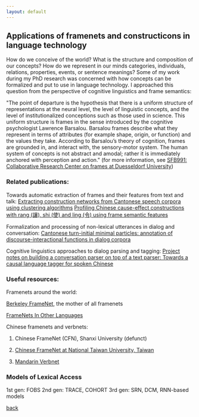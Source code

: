 ```yaml
---
layout: default
---
```


## Applications of framenets and constructicons in language technology


How do we conceive of the world? What is the structure and composition of our concepts? How do we represent in our minds categories, individuals, relations, properties, events, or sentence meanings? Some of my work during my PhD research was concerned with how concepts can be formalized and put to use in language technology. I approached this question from the perspective of cognitive linguistics and frame semantics: 

"The point of departure is the hypothesis that there is a uniform structure of representations at the neural level, the level of linguistic concepts, and the level of institutionalized conceptions such as those used in science. This uniform structure is frames in the sense introduced by the cognitive psychologist Lawrence Barsalou. Barsalou frames describe what they represent in terms of attributes (for example shape, origin, or function) and the values they take. According to Barsalou’s theory of cognition, frames are grounded in, and interact with, the sensory-motor system. The human system of concepts is not abstract and amodal; rather it is immediately anchored with perception and action." (for more information, see <a href="https://frames.phil.uni-duesseldorf.de/"> SFB991: Collaborative Research Center on frames at Duesseldorf University</a>)

### Related publications:

Towards automatic extraction of frames and their features from text and talk: <a href="https://www.birmingham.ac.uk/Documents/college-artslaw/corpus/conference-archives/2017/general/paper298.pdf">Extracting construction networks from Cantonese speech corpora using clustering algorithms</a> <a href="https://clsw2020.lt.cityu.edu.hk/">Profiling Chinese cause-effect constructions with rang (讓), shi (使) and ling (令) using frame semantic features</a>

Formalization and processing of non-lexical utterances in dialog and conversation: <a href="https://waseda.repo.nii.ac.jp/?action=repository_action_common_download&item_id=48112&item_no=1&attribute_id=101&file_no=1
">Cantonese turn-initial minimal particles: annotation of discourse-interactional functions in dialog corpora</a>

Cognitive linguistics approaches to dialog parsing and tagging: <a href="https://www.aclweb.org/anthology/W17-7407.pdf
">Project notes on building a conversation parser on top of a text parser: Towards a causal language tagger for spoken Chinese</a>

 

### Useful resources:

Framenets around the world:

 <a href="https://framenet.icsi.berkeley.edu/fndrupal/">Berkeley FrameNet</a>, the mother of all framenets
 
 <a href="https://framenet.icsi.berkeley.edu/fndrupal/framenets_in_other_languages">FrameNets In Other Languages</a> 

Chinese framenets and verbnets:

1. Chinese FrameNet (CFN), Shanxi University (defunct)

2. <a href="http://nlg.csie.ntu.edu.tw/nlpresource/FrameNet/CFN-Lex/">Chinese FrameNet at National Taiwan University, Taiwan</a> 

3. <a href="http://verbnet.lt.cityu.edu.hk/#/">Mandarin Verbnet</a> 

### Models of Lexical Access

1st gen: FOBS 
2nd gen: TRACE, COHORT 
3rd gen: SRN, DCM, RNN-based models 



[back](./)
